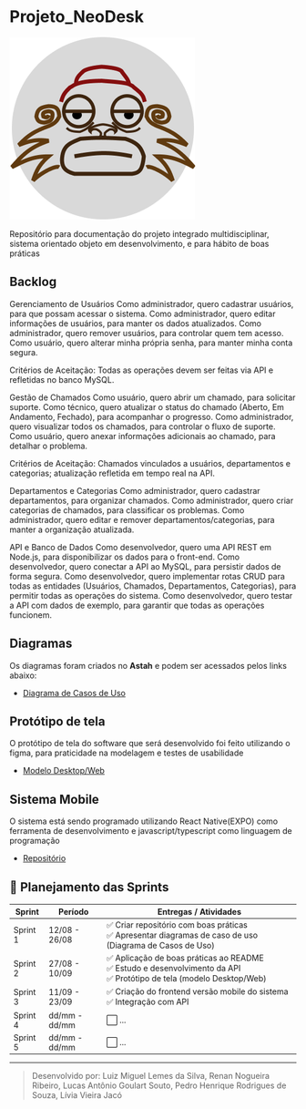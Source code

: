 # Projeto_NeoDesk
![NeoDESK](icon/iconBack.png)


Repositório para documentação do projeto integrado multidisciplinar, sistema orientado objeto em desenvolvimento, e para hábito de boas práticas

## Backlog
Gerenciamento de Usuários
Como administrador, quero cadastrar usuários, para que possam acessar o sistema.
Como administrador, quero editar informações de usuários, para manter os dados atualizados.
Como administrador, quero remover usuários, para controlar quem tem acesso.
Como usuário, quero alterar minha própria senha, para manter minha conta segura.

Critérios de Aceitação: Todas as operações devem ser feitas via API e refletidas no banco MySQL.

Gestão de Chamados
Como usuário, quero abrir um chamado, para solicitar suporte.
Como técnico, quero atualizar o status do chamado (Aberto, Em Andamento, Fechado), para acompanhar o progresso.
Como administrador, quero visualizar todos os chamados, para controlar o fluxo de suporte.
Como usuário, quero anexar informações adicionais ao chamado, para detalhar o problema.

Critérios de Aceitação: Chamados vinculados a usuários, departamentos e categorias; atualização refletida em tempo real na API.

Departamentos e Categorias
Como administrador, quero cadastrar departamentos, para organizar chamados.
Como administrador, quero criar categorias de chamados, para classificar os problemas.
Como administrador, quero editar e remover departamentos/categorias, para manter a organização atualizada.

API e Banco de Dados
Como desenvolvedor, quero uma API REST em Node.js, para disponibilizar os dados para o front-end.
Como desenvolvedor, quero conectar a API ao MySQL, para persistir dados de forma segura.
Como desenvolvedor, quero implementar rotas CRUD para todas as entidades (Usuários, Chamados, Departamentos, Categorias), para permitir todas as operações do sistema.
Como desenvolvedor, quero testar a API com dados de exemplo, para garantir que todas as operações funcionem.


## Diagramas
Os diagramas foram criados no **Astah** e podem ser acessados pelos links abaixo:

- [Diagrama de Casos de Uso](https://1drv.ms/u/c/654cf350b11023d3/EdZe9LOuJtVAv6EZlYtWScEB0ktooReMP8pZ5GvsHBILuw?e=cVUog2)

## Protótipo de tela
O protótipo de tela do software que será desenvolvido foi feito utilizando o figma, para praticidade na modelagem e testes de usabilidade
    
- [Modelo Desktop/Web](https://www.figma.com/proto/PNPPrRL9X2HOf28W2uVfBA/NeoDesk?node-id=317-414&starting-point-node-id=317%3A414&scaling=scale-down&content-scaling=fixed&t=I6LKXuKYxbPHIr7W-1)

## Sistema Mobile
O sistema está sendo programado utilizando React Native(EXPO) como ferramenta de desenvolvimento e javascript/typescript como linguagem de programação

- [Repositório](https://github.com/manopassaro/NeoDeskApp)

## 📅 Planejamento das Sprints

| Sprint  | Período        | Entregas / Atividades                                                                 |
|---------|----------------|----------------------------------------------------------------------------------------|
| Sprint 1 | 12/08 - 26/08 | ✅ Criar repositório com boas práticas <br> ✅ Apresentar diagramas de caso de uso (Diagrama de Casos de Uso) |
| Sprint 2 | 27/08 - 10/09 | ✅ Aplicação de boas práticas ao README <br> ✅ Estudo e desenvolvimento da API <br> ✅ Protótipo de tela (modelo Desktop/Web) |
| Sprint 3 | 11/09 - 23/09 | ✅ Criação do frontend versão mobile do sistema ✅ Integração com API                                                                                     |
| Sprint 4 | dd/mm - dd/mm | ⬜ ...                                                                                  |
| Sprint 5 | dd/mm - dd/mm | ⬜ ...                                                                                  |

---

> Desenvolvido por: Luiz Miguel Lemes da Silva, Renan Nogueira Ribeiro, Lucas Antônio Goulart Souto, Pedro Henrique Rodrigues de Souza, Lívia Vieira Jacó
